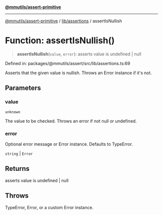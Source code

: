 [**@mmutils/assert-primitive**](../../../README.md)

***

[@mmutils/assert-primitive](../../../modules.md) / [lib/assertions](../README.md) / assertIsNullish

# Function: assertIsNullish()

> **assertIsNullish**(`value`, `error`): asserts value is undefined \| null

Defined in: packages/@mmutils/assert/src/lib/assertions.ts:69

Asserts that the given value is nullish. Throws an Error instance if it's not.

## Parameters

### value

`unknown`

The value to be checked. Throws an error if not null or
undefined.

### error

Optional error message or Error instance. Defaults to TypeError.

`string` | `Error`

## Returns

asserts value is undefined \| null

## Throws

TypeError, Error, or a custom Error instance.
